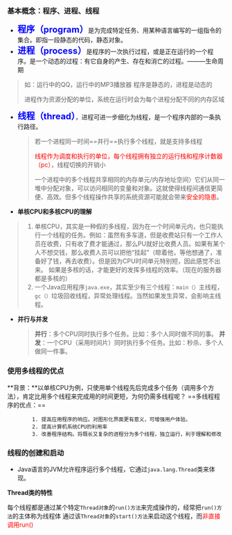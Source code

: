 ### 基本概念：程序、进程、线程

* <span style="color:blue;font-size:20px;">**程序（program）**</span>是为完成特定任务、用某种语言编写的一组指令的集合。即指一段静态的代码，静态对象。
* <span style="color:blue;font-size:20px;">**进程（process）**</span>是程序的一次执行过程，或是正在运行的一个程序。是一个动态的过程：有它自身的产生、存在和消亡的过程。———生命周期

> 如：运行中的QQ，运行中的MP3播放器
> 程序是静态的，进程是动态的
>
> 进程作为资源分配的单位，系统在运行时会为每个进程分配不同的内存区域

* <span style="color:blue;font-size:20px;">**线程（thread）**</span>，进程可进一步细化为线程，是一个程序内部的一条执行路径。

  > 若一个进程同一时间==并行==执行多个线程，就是支持多线程
  >
  > <span style="color:red">线程作为调度和执行的单位，每个线程拥有独立的运行栈和程序计数器（pc）</span>，线程切换的开销小
  >
  > 一个进程中的多个线程共享相同的内存单元/内存地址空间〉它们从同一堆中分配对象，可以访问相同的变量和对象。这就使得线程间通信更简便、高效。但多个线程操作共享的系统资源可能就会带来<span style="color:red">安全的隐患</span>。

* **单核CPU和多核CPU的理解**

> 1. 单核CPU，其实是一种假的多线程，因为在一个时间单元内，也只能执行一个线程的任务。例如：虽然有多车道，但是收费站只有一个工作人员在收费，只有收了费才能通过，那么PU就好比收费人员。如果有某个人不想交钱，那么收费人员可以把他“挂起”（晾着他，等他想通了，准备好了钱，再去收费）。但是因为CPU时间单元特别短，因此感觉不出来。
>    如果是多核的话，才能更好的发挥多线程的效率。（现在的服务器都是多核的）
> 2. 一个Java应用程序`java.exe`，其实至少有三个线程：`main（）`主线程，`gc（）`垃圾回收线程，异常处理线程。当然如果发生异常，会影响主线程。

* **并行与并发**

  > **并行**：多个CPU同时执行多个任务。比如：多个人同时做不同的事。
  > **并发**：一个CPU（采用时间片）同时执行多个任务。比如：秒杀、多个人做同一件事。

### 使用多线程的优点

**背景：**以单核CPU为例，只使用单个线程先后完成多个任务（调用多个方法），肯定比用多个线程来完成用的时间更短，为何仍需多线程呢？
==多线程程序的优点：==

    		1. 提高应用程序的响应。对图形化界面更有意义，可增强用户体验。
    		2. 提高计算机系统CPU的利用率
    		3. 改善程序结构。将既长又复杂的进程分为多个线程，独立运行，利于理解和修改



### 线程的创建和启动

* Java语言的JVM允许程序运行多个线程，它通过`java.lang.Thread`类来体现。

**Thread类的特性**

每个线程都是通过某个特定`Thread对象`的`run()方法`来完成操作的，经常把`run()方法`的主体称为线程体
通过该`Thread对象`的`start()方法`来启动这个线程，而<span style="color:red">非直接调用run()</span>

